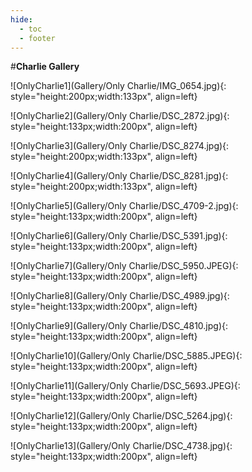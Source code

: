 ```yaml
---
hide:
  - toc
  - footer
---
```


#**Charlie Gallery**

![OnlyCharlie1](Gallery/Only Charlie/IMG_0654.jpg){: style="height:200px;width:133px", align=left}

![OnlyCharlie2](Gallery/Only Charlie/DSC_2872.jpg){: style="height:133px;width:200px", align=left}

![OnlyCharlie3](Gallery/Only Charlie/DSC_8274.jpg){: style="height:200px;width:133px", align=left}

![OnlyCharlie4](Gallery/Only Charlie/DSC_8281.jpg){: style="height:200px;width:133px", align=left}

![OnlyCharlie5](Gallery/Only Charlie/DSC_4709-2.jpg){: style="height:133px;width:200px", align=left}

![OnlyCharlie6](Gallery/Only Charlie/DSC_5391.jpg){: style="height:133px;width:200px", align=left}

![OnlyCharlie7](Gallery/Only Charlie/DSC_5950.JPEG){: style="height:133px;width:200px", align=left}

![OnlyCharlie8](Gallery/Only Charlie/DSC_4989.jpg){: style="height:133px;width:200px", align=left}

![OnlyCharlie9](Gallery/Only Charlie/DSC_4810.jpg){: style="height:133px;width:200px", align=left}

![OnlyCharlie10](Gallery/Only Charlie/DSC_5885.JPEG){: style="height:133px;width:200px", align=left}

![OnlyCharlie11](Gallery/Only Charlie/DSC_5693.JPEG){: style="height:133px;width:200px", align=left}

![OnlyCharlie12](Gallery/Only Charlie/DSC_5264.jpg){: style="height:133px;width:200px", align=left}

![OnlyCharlie13](Gallery/Only Charlie/DSC_4738.jpg){: style="height:133px;width:200px", align=left}